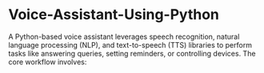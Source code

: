 # Voice-Assistant-Using-Python
A Python-based voice assistant leverages speech recognition, natural language processing (NLP), and text-to-speech (TTS) libraries to perform tasks like answering queries, setting reminders, or controlling devices. The core workflow involves:
